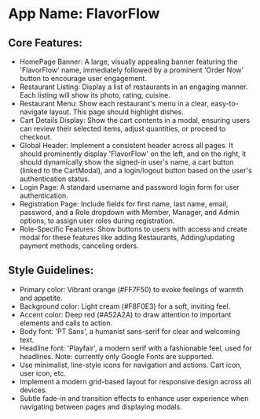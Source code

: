 # **App Name**: FlavorFlow

## Core Features:

- HomePage Banner: A large, visually appealing banner featuring the 'FlavorFlow' name, immediately followed by a prominent 'Order Now' button to encourage user engagement.
- Restaurant Listing: Display a list of restaurants in an engaging manner. Each listing will show its photo, rating, cuisine.
- Restaurant Menu: Show each restaurant's menu in a clear, easy-to-navigate layout. This page should highlight dishes.
- Cart Details Display: Show the cart contents in a modal, ensuring users can review their selected items, adjust quantities, or proceed to checkout.
- Global Header: Implement a consistent header across all pages. It should prominently display 'FlavorFlow' on the left, and on the right, it should dynamically show the signed-in user's name, a cart button (linked to the CartModal), and a login/logout button based on the user's authentication status.
- Login Page: A standard username and password login form for user authentication.
- Registration Page: Include fields for first name, last name, email, password, and a Role dropdown with Member, Manager, and Admin options, to assign user roles during registration.
- Role-Specific Features: Show buttons to users with access and create modal for these features like adding Restaurants, Adding/updating payment methods, canceling orders.

## Style Guidelines:

- Primary color: Vibrant orange (#FF7F50) to evoke feelings of warmth and appetite.
- Background color: Light cream (#F8F0E3) for a soft, inviting feel.
- Accent color: Deep red (#A52A2A) to draw attention to important elements and calls to action.
- Body font: 'PT Sans', a humanist sans-serif for clear and welcoming text.
- Headline font: 'Playfair', a modern serif with a fashionable feel, used for headlines. Note: currently only Google Fonts are supported.
- Use minimalist, line-style icons for navigation and actions. Cart icon, user icon, etc.
- Implement a modern grid-based layout for responsive design across all devices.
- Subtle fade-in and transition effects to enhance user experience when navigating between pages and displaying modals.